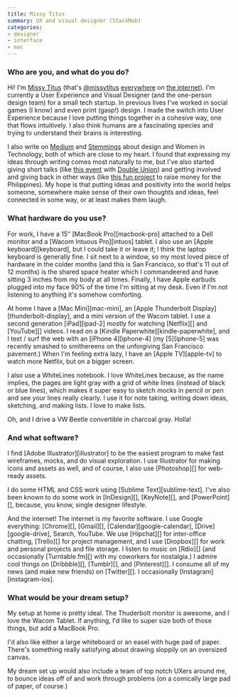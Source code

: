 ```yaml
---
title: Missy Titus
summary: UX and visual designer (StackMob)
categories:
- designer
- interface
- mac
---
```


### Who are you, and what do you do?

Hi! I'm [Missy Titus](http://missytitus.com/ "Missy's website.") (that's [@missytitus](https://twitter.com/MissyTitus/ "Missy's Twitter account.") [everywhere](http://dribbble.com/MissyTitus/ "Missy's Dribbble account.") on [the internet](http://www.linkedin.com/in/missytitus/ "Missy's LinkedIn account.")). I'm currently a User Experience and Visual Designer (and the one-person design team) for a small tech startup. In previous lives I've worked in social games (I know) and even print (gasp!) design. I made the switch into User Experience because I love putting things together in a cohesive way, one that flows intuitively. I also think humans are a fascinating species and trying to understand their brains is interesting. 

I also write on [Medium](https://medium.com/@MissyTitus/ "Missy's Medium account.") and [Stemmings](http://stemmings.com/in-house-manifesto/ "Missy's Stemmings post on in-house designers.") about design and Women in Technology, both of which are close to my heart. I found that expressing my ideas through writing comes most naturally to me, but I've also started giving short talks (like [this event](http://www.doubleunion.org/blog/65426697199-an-evening-of-talks-with-double-union-and-ashe-dryden "A talk that Missy was part of.") with [Double Union](http://www.doubleunion.org/ "The Double Union website.")) and getting involved and giving back in other ways (like [this fun project](http://thewarmandfuzzies.tumblr.com/ "The Warm + Fuzzies website.") to raise money for the Philippines). My hope is that putting ideas and positivity into the world helps someone, somewhere make sense of their own thoughts and ideas, feel connected in some way, or at least makes them laugh.

### What hardware do you use?

For work, I have a 15" [MacBook Pro][macbook-pro] attached to a Dell monitor and a [Wacom Intuous Pro][intuos] tablet. I also use an [Apple keyboard][keyboard], but I could take it or leave it; I think the laptop keyboard is generally fine. I sit next to a window, so my most loved piece of hardware in the colder months (and this is San Francisco, so that's 11 out of 12 months) is the shared space heater which I commandeered and have sitting 3 inches from my body at all times. Finally, I have Apple earbuds plugged into my face 90% of the time I'm sitting at my desk. Even if I'm not listening to anything it's somehow comforting. 

At home I have a [Mac Mini][mac-mini], an [Apple Thunderbolt Display][thunderbolt-display], and a mini version of the Wacom tablet. I use a second generation [iPad][ipad-2] mostly for watching [Netflix][] and [YouTube][] videos. I read on a [Kindle Paperwhite][kindle-paperwhite], and I text / surf the web with an [iPhone 4][iphone-4] (my [5][iphone-5] was recently smashed to smithereens on the unforgiving San Francisco pavement.) When I'm feeling extra lazy, I have an [Apple TV][apple-tv] to watch more Netflix, but on a bigger screen.

I also use a WhiteLines notebook. I love WhiteLines because, as the name implies, the pages are light gray with a grid of white lines (instead of black or blue lines), which makes it super easy to sketch mocks in pencil or pen and see your lines really clearly. I use it for note taking, writing down ideas, sketching, and making lists. I love to make lists.

Oh, and I drive a VW Beetle convertible in charcoal gray. Holla!

### And what software?

I find [Adobe Illustrator][illustrator] to be the easiest program to make fast wireframes, mocks, and do visual exploration. I use Illustrator for making icons and assets as well, and of course, I also use [Photoshop][] for web-ready assets. 

I do some HTML and CSS work using [Sublime Text][sublime-text]. I've also been known to do some work in [InDesign][], [KeyNote][], and [PowerPoint][], because, you know, single designer lifestyle. 

And the internet! The internet is my favorite software. I use Google everything: [Chrome][], [Gmail][], [Calendar][google-calendar], [Drive][google-drive], Search, YouTube. We use [Hipchat][] for inter-office chatting, [Trello][] for project management, and I use [Dropbox][] for work and personal projects and file storage. I listen to music on [Rdio][] (and occasionally [Turntable.fm][] with my coworkers for nostalgia.) I admire cool things on [Dribbble][], [Tumblr][], and [Pinterest][]. I consume all of my news (and make new friends) on [Twitter][]. I occasionally [Instagram][instagram-ios].

### What would be your dream setup?

My setup at home is pretty ideal. The Thuderbolt monitor is awesome, and I love the Wacom Tablet. If anything, I'd like to super size both of those things, but add a MacBook Pro. 

I'd also like either a large whiteboard or an easel with huge pad of paper. There's something really satisfying about drawing sloppily on an oversized canvas. 

My dream set up would also include a team of top notch UXers around me, to bounce ideas off of and work through problems (on a comically large pad of paper, of course.)